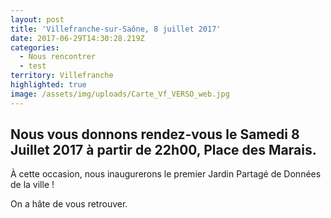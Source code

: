```yaml
---
layout: post
title: 'Villefranche-sur-Saône, 8 juillet 2017'
date: 2017-06-29T14:30:28.219Z
categories:
  - Nous rencontrer
  - test
territory: Villefranche
highlighted: true
image: /assets/img/uploads/Carte_Vf_VERSO_web.jpg
---
```



## Nous vous donnons rendez-vous le **Samedi 8 Juillet 2017** à partir de 22h00, Place des Marais.

À cette occasion, nous inaugurerons le premier Jardin Partagé de Données de la ville !

On a hâte de vous retrouver.
